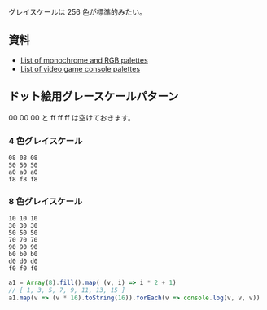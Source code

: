 グレイスケールは 256 色が標準的みたい。

## 資料
- [List of monochrome and RGB palettes](https://en.wikipedia.org/wiki/List_of_monochrome_and_RGB_palettes)
- [List of video game console palettes](https://en.wikipedia.org/wiki/List_of_video_game_console_palettes)

## ドット絵用グレースケールパターン
00 00 00 と ff ff ff は空けておきます。

### 4 色グレイスケール
````
08 08 08
50 50 50
a0 a0 a0
f8 f8 f8
````

### 8 色グレイスケール
````
10 10 10
30 30 30
50 50 50
70 70 70
90 90 90
b0 b0 b0
d0 d0 d0
f0 f0 f0
````

````javascript
a1 = Array(8).fill().map( (v, i) => i * 2 + 1)
// [ 1, 3, 5, 7, 9, 11, 13, 15 ]
a1.map(v => (v * 16).toString(16)).forEach(v => console.log(v, v, v))
````
